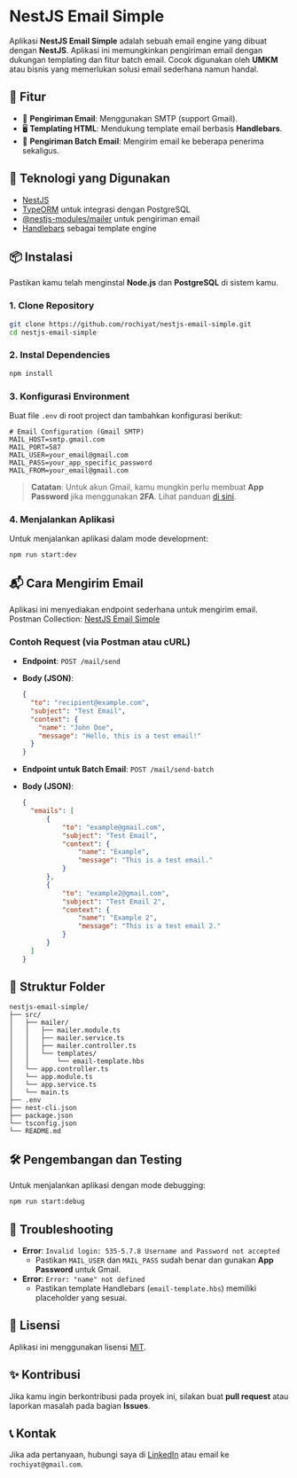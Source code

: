 # NestJS Email Simple

Aplikasi **NestJS Email Simple** adalah sebuah email engine yang dibuat dengan **NestJS**. Aplikasi ini memungkinkan pengiriman email dengan dukungan templating dan fitur batch email. Cocok digunakan oleh **UMKM** atau bisnis yang memerlukan solusi email sederhana namun handal.

## 🎯 Fitur
- 📧 **Pengiriman Email**: Menggunakan SMTP (support Gmail).
- 🖥️ **Templating HTML**: Mendukung template email berbasis **Handlebars**.
- 📨 **Pengiriman Batch Email**: Mengirim email ke beberapa penerima sekaligus.

## 🚀 Teknologi yang Digunakan
- [NestJS](https://nestjs.com/)
- [TypeORM](https://typeorm.io/) untuk integrasi dengan PostgreSQL
- [@nestjs-modules/mailer](https://github.com/nest-modules/mailer) untuk pengiriman email
- [Handlebars](https://handlebarsjs.com/) sebagai template engine

## 📦 Instalasi
Pastikan kamu telah menginstal **Node.js** dan **PostgreSQL** di sistem kamu.

### 1. Clone Repository
```bash
git clone https://github.com/rochiyat/nestjs-email-simple.git
cd nestjs-email-simple
```

### 2. Instal Dependencies
```bash
npm install
```

### 3. Konfigurasi Environment
Buat file `.env` di root project dan tambahkan konfigurasi berikut:

```
# Email Configuration (Gmail SMTP)
MAIL_HOST=smtp.gmail.com
MAIL_PORT=587
MAIL_USER=your_email@gmail.com
MAIL_PASS=your_app_specific_password
MAIL_FROM=your_email@gmail.com
```

> **Catatan**: Untuk akun Gmail, kamu mungkin perlu membuat **App Password** jika menggunakan **2FA**. Lihat panduan [di sini](https://support.google.com/accounts/answer/185833).

### 4. Menjalankan Aplikasi
Untuk menjalankan aplikasi dalam mode development:

```bash
npm run start:dev
```

## 📬 Cara Mengirim Email
Aplikasi ini menyediakan endpoint sederhana untuk mengirim email.
Postman Collection: [NestJS Email Simple](https://www.postman.com/rochiyat-coding/workspace/share-api/collection/4389128-caec4da0-fe45-4801-b10c-92eae7a1920a?action=share&creator=4389128)

### Contoh Request (via Postman atau cURL)
- **Endpoint**: `POST /mail/send`
- **Body (JSON)**:
  ```json
  {
    "to": "recipient@example.com",
    "subject": "Test Email",
    "context": {
      "name": "John Doe",
      "message": "Hello, this is a test email!"
    }
  }
  ```

- **Endpoint untuk Batch Email**: `POST /mail/send-batch`
- **Body (JSON)**:
  ```json
  {
    "emails": [
        {
            "to": "example@gmail.com",
            "subject": "Test Email",
            "context": {
                "name": "Example",
                "message": "This is a test email."
            }
        },
        {
            "to": "example2@gmail.com",
            "subject": "Test Email 2",
            "context": {
                "name": "Example 2",
                "message": "This is a test email 2."
            }
        }
    ]
  }
  ```

## 📄 Struktur Folder
```
nestjs-email-simple/
├── src/
│   ├── mailer/
│   │   ├── mailer.module.ts
│   │   ├── mailer.service.ts
│   │   ├── mailer.controller.ts
│   │   └── templates/
│   │       └── email-template.hbs
│   └── app.controller.ts
│   └── app.module.ts
│   └── app.service.ts
│   └── main.ts
├── .env
├── nest-cli.json
├── package.json
└── tsconfig.json
└── README.md
```

## 🛠️ Pengembangan dan Testing
Untuk menjalankan aplikasi dengan mode debugging:

```bash
npm run start:debug
```

## 🔧 Troubleshooting
- **Error**: `Invalid login: 535-5.7.8 Username and Password not accepted`
  - Pastikan `MAIL_USER` dan `MAIL_PASS` sudah benar dan gunakan **App Password** untuk Gmail.
- **Error**: `Error: "name" not defined`
  - Pastikan template Handlebars (`email-template.hbs`) memiliki placeholder yang sesuai.

## 📜 Lisensi
Aplikasi ini menggunakan lisensi [MIT](https://opensource.org/licenses/MIT).

## ✨ Kontribusi
Jika kamu ingin berkontribusi pada proyek ini, silakan buat **pull request** atau laporkan masalah pada bagian **Issues**.

## 📞 Kontak
Jika ada pertanyaan, hubungi saya di [LinkedIn](https://www.linkedin.com/in/rochiyat-rochiyat-70b67021/) atau email ke `rochiyat@gmail.com`.
